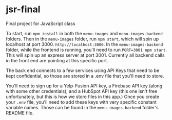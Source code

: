 # jsr-final
Final project for JavaScript class

To start, run `npm install` in both the `menu-images` and `menu-images-backend` folders.
Then in the `menu-images` folder, run `npm start`, which will spin up localhost at port 3000. `http://localhost:3000`. 
In the `menu-images-backend` folder, while the frontend is running, you'll need to run `PORT=3001 npm start`. This will spin up an express server at port 3001. Currently all backend calls in the front end are pointing at this specific port.

The back end connects to a few services using API Keys that need to be kept confidential, so those are stored in a .env file that you'll need to store.

You'll need to sign up for a Yelp-Fusion API key, a Firebase API key (along with some other credentials), and a HubSpot API key (this one isn't free unfortunately, but this is how we store files in this app.) 
Once you create your `.env` file, you'll need to add these keys with very specific constant variable names. Those can be found in the `menu-images-backend` folder's README file.
